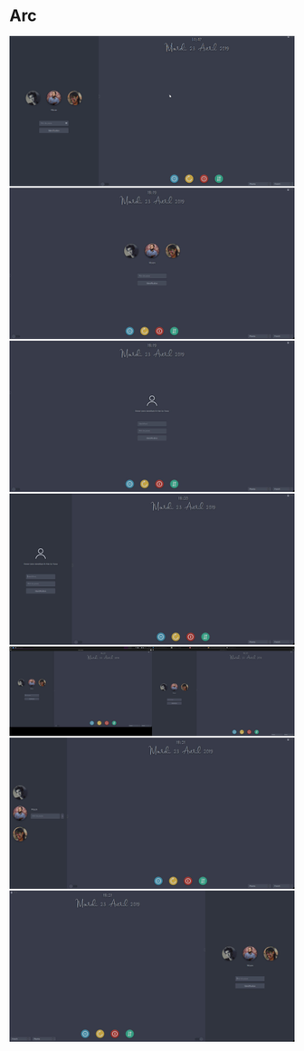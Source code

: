 # Arc
<img src="demo.gif">
<img src="preview1.jpg">
<img src="preview2.jpg">
<img src="preview3.jpg">
<img src="preview4.jpg">
<img src="preview5.jpg">
<img src="preview6.jpg">

